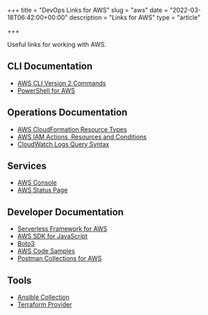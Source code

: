 +++
title = "DevOps Links for AWS"
slug = "aws"
date = "2022-03-18T06:42:00+00:00"
description = "Links for AWS"
type = "article"

+++

Useful links for working with AWS.

## CLI Documentation

- [AWS CLI Version 2 Commands](https://awscli.amazonaws.com/v2/documentation/api/latest/index.html)
- [PowerShell for AWS](https://aws.amazon.com/powershell/)

## Operations Documentation

- [AWS CloudFormation Resource Types](https://docs.aws.amazon.com/AWSCloudFormation/latest/UserGuide/aws-template-resource-type-ref.html)
- [AWS IAM Actions, Resources and Conditions](https://docs.aws.amazon.com/service-authorization/latest/reference/reference_policies_actions-resources-contextkeys.html)
- [CloudWatch Logs Query Syntax](https://docs.aws.amazon.com/AmazonCloudWatch/latest/logs/CWL_QuerySyntax.html)

## Services

- [AWS Console](https://console.aws.amazon.com/)
- [AWS Status Page](https://status.aws.amazon.com/)

## Developer Documentation

- [Serverless Framework for AWS](https://www.serverless.com/framework/docs/providers/aws/)
- [AWS SDK for JavaScript](https://docs.aws.amazon.com/AWSJavaScriptSDK/v3/latest/index.html)
- [Boto3](https://boto3.amazonaws.com/v1/documentation/api/latest/index.html)
- [AWS Code Samples](https://docs.aws.amazon.com/code-samples/latest/catalog/welcome.html)
- [Postman Collections for AWS](https://www.postman.com/api-evangelist/workspace/amazon-web-services-aws/overview)

## Tools

- [Ansible Collection](https://docs.ansible.com/ansible/latest/collections/amazon/aws/)
- [Terraform Provider](https://registry.terraform.io/providers/hashicorp/aws/latest/docs)

